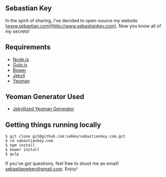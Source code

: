 ## Sebastian Key

In the spirit of sharing, I’ve decided to open-source my website [www.sebastian.com](http://www.sebastiankey.com).
Now you know all of my secrets!

## Requirements

- [Node.js](http://nodejs.org/)
- [Gulp.js](http://gruntjs.com/)
- [Bower](http://bower.io/)
- [Jekyll](http://jekyllrb.com/)
- [Yeoman](http://yeoman.io/)

## Yeoman Generator Used
- [Jekyllized Yeoman Generator](https://github.com/sondr3/generator-jekyllized)

## Getting things running locally

    $ git clone git@github.com:sebko/sebastiankey.com.git
    $ cd sebastiankey.com
    $ npm install
    $ bower install
    $ gulp

If you’ve got questions, feel free to shoot me an email! [sebastianwkey@gmail.com](sebastianwkey@gmail.com). Enjoy!